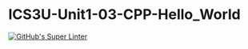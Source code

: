 # ICS3U-Unit1-03-CPP-Hello_World

[![GitHub's Super Linter](https://github.com/lily-liu-17/ICS3U-Unit1-03-CPP-Hello_World/workflows/GitHub's%20Super%20Linter/badge.svg)](https://github.com/lily-liu-17/ICS3U-Unit1-03-CPP-Hello_World/actions)
